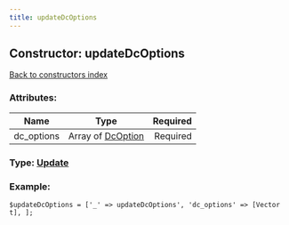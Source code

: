 ```yaml
---
title: updateDcOptions
---
```

## Constructor: updateDcOptions  
[Back to constructors index](index.md)



### Attributes:

| Name     |    Type       | Required |
|----------|:-------------:|---------:|
|dc\_options|Array of [DcOption](../types/DcOption.md) | Required|



### Type: [Update](../types/Update.md)


### Example:

```
$updateDcOptions = ['_' => updateDcOptions', 'dc_options' => [Vector t], ];
```